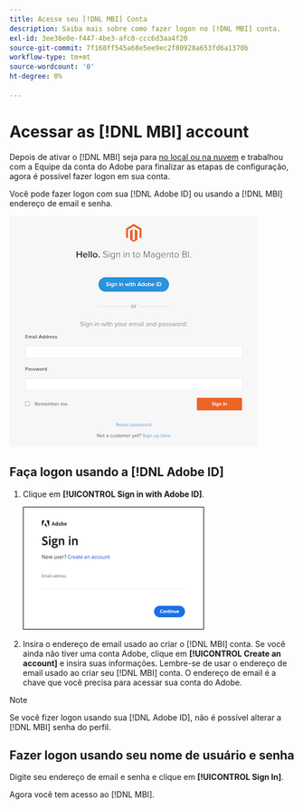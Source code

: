 ```yaml
---
title: Acesse seu [!DNL MBI] Conta
description: Saiba mais sobre como fazer logon no [!DNL MBI] conta.
exl-id: 3ee36e0e-f447-4be3-afc8-ccc6d3aa4f20
source-git-commit: 7f168ff545a68e5ee9ec2f80928a653fd6a1370b
workflow-type: tm+mt
source-wordcount: '0'
ht-degree: 0%

---
```


# Acessar as [!DNL MBI] account

Depois de ativar o [!DNL MBI] seja para [no local ou na nuvem](../getting-started/onpremise-activation.md) e trabalhou com a Equipe da conta do Adobe para finalizar as etapas de configuração, agora é possível fazer logon em sua conta.

Você pode fazer logon com sua [!DNL Adobe ID] ou usando a [!DNL MBI] endereço de email e senha.

![logon](../assets/sign-in.png)

## Faça logon usando a [!DNL Adobe ID]

1. Clique em **[!UICONTROL Sign in with Adobe ID]**.

   ![logon na adobe](../assets/sign-in-adobe.png)

1. Insira o endereço de email usado ao criar o [!DNL MBI] conta. Se você ainda não tiver uma conta Adobe, clique em **[!UICONTROL Create an account]** e insira suas informações. Lembre-se de usar o endereço de email usado ao criar seu [!DNL MBI] conta. O endereço de email é a chave que você precisa para acessar sua conta do Adobe.

>[!NOTE]
>
>Se você fizer logon usando sua [!DNL Adobe ID], não é possível alterar a [!DNL MBI] senha do perfil.

## Fazer logon usando seu nome de usuário e senha

Digite seu endereço de email e senha e clique em **[!UICONTROL Sign In]**.

Agora você tem acesso ao [!DNL MBI].
